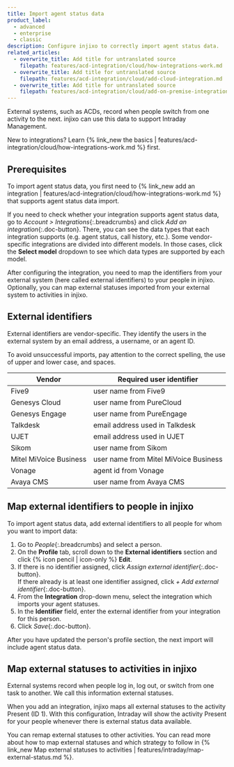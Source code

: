 ```yaml
---
title: Import agent status data
product_label:
  - advanced
  - enterprise
  - classic
description: Configure injixo to correctly import agent status data.
related_articles:
  - overwrite_title: Add title for untranslated source
    filepath: features/acd-integration/cloud/how-integrations-work.md
  - overwrite_title: Add title for untranslated source
    filepath: features/acd-integration/cloud/add-cloud-integration.md
  - overwrite_title: Add title for untranslated source
    filepath: features/acd-integration/cloud/add-on-premise-integration.md
---
```


External systems, such as ACDs, record when people switch from one activity to the next. injixo can use this data to support Intraday Management.

New to integrations? Learn {% link_new the basics | features/acd-integration/cloud/how-integrations-work.md %} first.

## Prerequisites

To import agent status data, you first need to {% link_new add an integration | features/acd-integration/cloud/how-integrations-work.md %} that supports agent status data import.

If you need to check whether your integration supports agent status data, go to _Account > Integrations_{:.breadcrumbs} and click _Add an integration_{:.doc-button}. There, you can see the data types that each integration supports (e.g. agent status, call history, etc.). Some vendor-specific integrations are divided into different models. In those cases, click the **Select model** dropdown to see which data types are supported by each model.

After configuring the integration, you need to map the identifiers from your external system (here called external identifiers) to your people in injixo. Optionally, you can map external statuses imported from your external system to activities in injixo.

## External identifiers

External identifiers are vendor-specific. They identify the users in the external system by an email address, a username, or an agent ID.

To avoid unsuccessful imports, pay attention to the correct spelling, the use of upper and lower case, and spaces.

| Vendor                 | Required user identifier              |
| ---------------------- | ------------------------------------- |
| Five9                  | user name from Five9                  |
| Genesys Cloud          | user name from PureCloud              |
| Genesys Engage         | user name from PureEngage             |
| Talkdesk               | email address used in Talkdesk        |
| UJET                   | email address used in UJET            |
| Sikom                  | user name from Sikom                  |
| Mitel MiVoice Business | user name from Mitel MiVoice Business |
| Vonage                 | agent id from Vonage                  |
| Avaya CMS              | user name from Avaya CMS              |

## Map external identifiers to people in injixo

To import agent status data, add external identifiers to all people for whom you want to import data:

1. Go to _People_{:.breadcrumbs} and select a person.
2. On the **Profile** tab, scroll down to the **External identifiers** section and click {% icon pencil | icon-only %} **Edit**.
3. If there is no identifier assigned, click _Assign external identifier_{:.doc-button}.<br>If there already is at least one identifier assigned, click _+ Add external identifier_{:.doc-button}.
4. From the **Integration** drop-down menu, select the integration which imports your agent statuses.
5. In the **Identifier** field, enter the external identifier from your integration for this person.
6. Click _Save_{:.doc-button}.

After you have updated the person's profile section, the next import will include agent status data.

## Map external statuses to activities in injixo

External systems record when people log in, log out, or switch from one task to another. We call this information external statuses.

When you add an integration, injixo maps all external statuses to the activity Present (ID 1). With this configuration, Intraday will show the activity Present for your people whenever there is external status data available.

You can remap external statuses to other activities. You can read more about how to map external statuses and which strategy to follow in {% link_new Map external statuses to activities | features/intraday/map-external-status.md %}.
